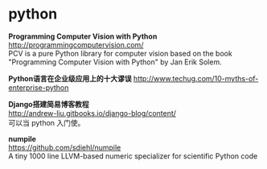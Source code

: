 python
========

**Programming Computer Vision with Python**  
http://programmingcomputervision.com/  
PCV is a pure Python library for computer vision based on the book "Programming Computer Vision with Python" by Jan Erik Solem.  

**Python语言在企业级应用上的十大谬误**
http://www.techug.com/10-myths-of-enterprise-python  

**Django搭建简易博客教程**  
http://andrew-liu.gitbooks.io/django-blog/content/  
可以当 python 入门使。  

**numpile**  
https://github.com/sdiehl/numpile  
A tiny 1000 line LLVM-based numeric specializer for scientific Python code 